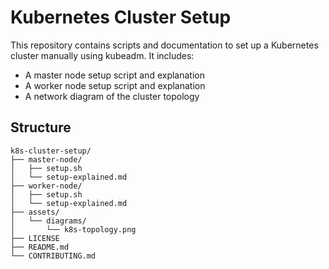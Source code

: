 # Kubernetes Cluster Setup

This repository contains scripts and documentation to set up a Kubernetes cluster manually using kubeadm.
It includes:
- A master node setup script and explanation
- A worker node setup script and explanation
- A network diagram of the cluster topology

## Structure

```
k8s-cluster-setup/
├── master-node/
│   ├── setup.sh
│   └── setup-explained.md
├── worker-node/
│   ├── setup.sh
│   └── setup-explained.md
├── assets/
│   └── diagrams/
│       └── k8s-topology.png
├── LICENSE
├── README.md
└── CONTRIBUTING.md
```
